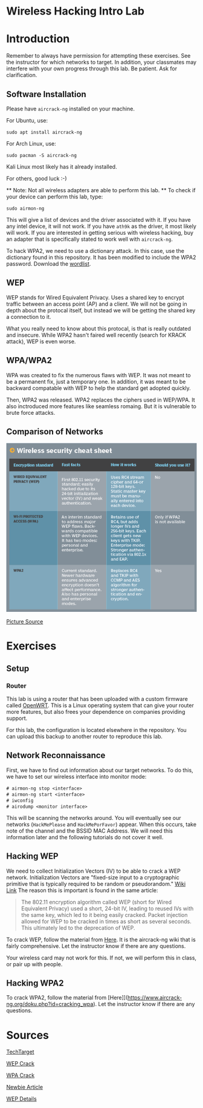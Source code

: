 # Wireless Hacking Intro Lab 

# Introduction #
Remember to always have permission for attempting these exercises. See the instructor for which networks to target. In addition, your classmates may interfere with your own progress through this lab. Be patient. Ask for clarification.

## Software Installation ##
Please have `aircrack-ng` installed on your machine. 

For Ubuntu, use:
```
sudo apt install aircrack-ng
```

For Arch Linux, use:
```
sudo pacman -S aircrack-ng
```

Kali Linux most likely has it already installed.

For others, good luck :-) 

** Note: Not all wireless adapters are able to perform this lab. **
To check if your device can perform this lab, type:
```
sudo airmon-ng
```

This will give a list of devices and the driver associated with it. If you have any intel device, it will not work. If you have `ath9k` as the driver, it most likely will work. If you are interested in getting serious with wireless hacking, buy an adapter that is specifically stated to work well with `aircrack-ng`.

To hack WPA2, we need to use a dictionary attack. In this case, use the dictionary found in this repository. It has been modified to include the WPA2 password. Download the [wordlist](./wordlist.txt).

## WEP ##
WEP stands for Wired Equivalent Privacy. Uses a shared key to encrypt traffic between an access point (AP) and a client. We will not be going in depth about the protocal itself, but instead we will be getting the shared key a connection to it.

What you really need to know about this protocal, is that is really outdated and insecure. While WPA2 hasn't faired well recently (search for KRACK attack), WEP is even worse. 

## WPA/WPA2 ##

WPA was created to fix the numerous flaws with WEP. It was not meant to be a permanent fix, just a temporary one. In addition, it was meant to be backward compatable with WEP to help the standard get adopted quickly.

Then, WPA2 was released. WPA2 replaces the ciphers used in WEP/WPA. It also inctroduced more features like seamless romaing. But it is vulnerable to brute force attacks.


## Comparison of Networks ##
![Chart](wirelesssec_chart.PNG)

[Picture Source](https://searchnetworking.techtarget.com/feature/Wireless-encryption-basics-Understanding-WEP-WPA-and-WPA2)

# Exercises #

## Setup ## 
### Router ###

This lab is using a router that has been uploaded with a custom firmware called [OpenWRT](https://openwrt.org/). This is a Linux operating system that can give your router more features, but also frees your dependence on companies providing support. 

For this lab, the configuration is located elsewhere in the repository. You can upload this backup to another router to reproduce this lab. 

## Network Reconnaissance ##

First, we have to find out information about our target networks. To do this, we have to set our wireless interface into monitor mode:

```
# airmon-ng stop <interface>
# airmon-ng start <interface>
# iwconfig
# airodump <monitor interface>
```

This will be scanning the networks around. You will eventually see our networks (`HackMePlease` and `HackMePorFavor`) appear. When this occurs, take note of the channel and the BSSID MAC Address. We will need this information later and the following tutorials do not cover it well.

## Hacking WEP ## 

We need to collect Initialization Vectors (IV) to be able to crack a WEP network. Initialization Vectors are "fixed-size input to a cryptographic primitive that is typically required to be random or pseudorandom." [Wiki Link](https://en.wikipedia.org/wiki/Initialization_vector) The reason this is important is found in the same article:

> The 802.11 encryption algorithm called WEP (short for Wired Equivalent Privacy) used a short, 24-bit IV, leading to reused IVs with the same key, which led to it being easily cracked. Packet injection allowed for WEP to be cracked in times as short as several seconds. This ultimately led to the deprecation of WEP.

To crack WEP, follow the material from [Here](https://www.aircrack-ng.org/doku.php?id=simple_wep_crack). It is the aircrack-ng wiki that is fairly comprehensive. Let the instructor know if there are any questions.

Your wireless card may not work for this. If not, we will perform this in class, or pair up with people.


## Hacking WPA2 ##

To crack WPA2, follow the material from [Here]](https://www.aircrack-ng.org/doku.php?id=cracking_wpa). Let the instructor know if there are any questions.

# Sources #
[TechTarget](https://searchnetworking.techtarget.com/feature/Wireless-encryption-basics-Understanding-WEP-WPA-and-WPA2)

[WEP Crack](https://www.aircrack-ng.org/doku.php?id=simple_wep_crack)

[WPA Crack](https://www.aircrack-ng.org/doku.php?id=cracking_wpa)

[Newbie Article](https://www.aircrack-ng.org/doku.php?id=newbie_guide)

[WEP Details](http://www.opus1.com/www/whitepapers/whatswrongwithwep.pdf)
